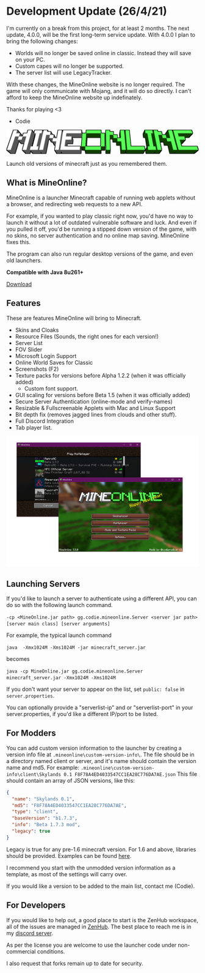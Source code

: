 # Development Update (26/4/21)
I'm currently on a break from this project, for at least 2 months.
The next update, 4.0.0, will be the first long-term service update.
With 4.0.0 I plan to bring the following changes:

- Worlds will no longer be saved online in classic. Instead they will save on your PC.
- Custom capes will no longer be supported.
- The server list will use LegacyTracker.

With these changes, the MineOnline website is no longer required. The game will only communicate with Mojang, and it will do so directly. I can't afford to keep the MineOnline website up indefinately.

Thanks for playing <3

- Codie

![logo](mineonlinelogo.png)

Launch old versions of minecraft just as you remembered them.

## What is MineOnline?
MineOnline is a launcher Minecraft capable of running web applets without a browser, and redirecting web requests to a new API.

For example, if you wanted to play classic right now, you'd have no way to launch it without a lot of outdated vulnerable software and luck. And even if you pulled it off, you'd be running a stipped down version of the game, with no skins, no server authentication and no online map saving. MineOnline fixes this.

The program can also run regular desktop versions of the game, and even old launchers.

**Compatible with Java 8u261+**

[Download](https://github.com/craftycodie/MineOnline/releases)

## Features
These are features MineOnline will bring to Minecraft.

- Skins and Cloaks
- Resource Files (Sounds, the right ones for each version!)
- Server List
- FOV Slider
- Microsoft Login Support
- Online World Saves for Classic
- Screenshots (F2)
- Texture packs for versions before Alpha 1.2.2 (when it was officially added)
  - Custom font support.
- GUI scaling for versions before Beta 1.5 (when it was officially added)
- Secure Server Authentication (online-mode and verify-names)
- Resizable & Fullscreenable Applets with Mac and Linux Support
- Bit depth fix (removes jagged lines from clouds and other stuff).
- Full Discord Integration
- Tab player list.

![launcher](launcherdemo.png)

## Launching Servers
If you'd like to launch a server to authenticate using a different API, you can do so with the following launch command.

`-cp <MineOnline.jar path> gg.codie.mineonline.Server <server jar path> [server main class] [server arguments]`

For example, the typical launch command

```java  -Xmx1024M -Xms1024M -jar minecraft_server.jar```

becomes

```java -cp MineOnline.jar gg.codie.mineonline.Server minecraft_server.jar -Xmx1024M -Xms1024M```

If you don't want your server to appear on the list, set `public: false` in `server.properties`.

You can optionally provide a "serverlist-ip" and or "serverlist-port" in your server.properties, if you'd like a different IP/port to be listed.

## For Modders
You can add custom version information to the launcher by creating a version info file at `.mineonline\custom-version-info\`.
The file should be in a directory named client or server, and it's name should contain the version name and md5.
For example:
`.mineonline\custom-version-info\client\Skylands 0.1 F8F78A4ED4033547CC1EA28C776DA7AE.json`
This file should contain an array of JSON versions, like this:

```json
{ 
  "name": "Skylands 0.1", 
  "md5": "F8F78A4ED4033547CC1EA28C776DA7AE", 
  "type": "client",
  "baseVersion": "b1.7.3",
  "info": "Beta 1.7.3 mod",
  "legacy": true
}
```

Legacy is true for any pre-1.6 minecraft version.
For 1.6 and above, libraries should be provided. Examples can be found [here](https://github.com/craftycodie/MineOnline/blob/master/res/version-info/client/).

I recommend you start with the unmodded version information as a template, as most of the settings will carry over.

If you would like a version to be added to the main list, contact me (Codie).

## For Developers
If you would like to help out, a good place to start is the ZenHub workspace, all of the issues are managed in [ZenHub](https://app.zenhub.com/workspaces/mineonline-5ec5d0ef84b144f89c5bc5c7). The best place to reach me is in my [discord server](https://discord.gg/xuyT7Xm).

As per the license you are welcome to use the launcher code under non-commercial conditions.

I also request that forks remain up to date for security.
